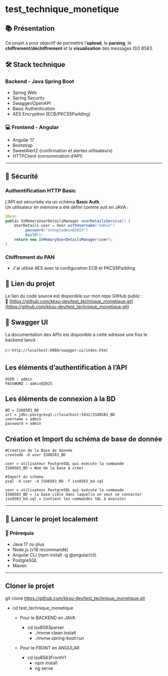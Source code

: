 # test_technique_monetique
## 📚 Présentation

Ce projet a pour objectif de permettre l’**upload**, le **parsing**, le **chiffrement/déchiffrement** et la **visualisation** des messages ISO 8583.

## 🛠️ Stack technique

### Backend - Java Spring Boot
- Spring Web
- Spring Security
- Swagger/OpenAPI
- Basic Authentication
- AES Encryption (ECB/PKCS5Padding)

### 💻 Frontend - Angular
- Angular 17
- Bootstrap
- SweetAlert2 (confirmation et alertes utilisateurs)
- HTTPClient (consommation d’API)

---

## 🔐 Sécurité

### Authentification HTTP Basic

L’API est sécurisée via un schéma **Basic Auth**.  
Un utilisateur en mémoire a été défini comme suit en JAVA :

```java
@Bean
public InMemoryUserDetailsManager userDetailsService() {
    UserDetails user = User.withUsername("admin")
        .password("{noop}admin@2025")
        .build();
    return new InMemoryUserDetailsManager(user);
}
```
### Chiffrement du PAN
- J'ai utilisé AES avec la configuration ECB et PKCS5Padding
## 📌 Lien du projet

Le lien du code source est disponible sur mon repo GitHub public :  
🔗 [https://github.com/kksu-dev/test_technique_monetique.git](https://github.com/kksu-dev/test_technique_monetique.git)

## 📘 Swagger UI
La documentation des APIs est disponible à cette adresse une fois le backend lancé :

👉 `http://localhost:8080/swagger-ui/index.html`

## Les éléments d’authentification à l’API
``` 
USER : admin
PASSWORD : admin@2025
```

## Les éléments de connexion à la BD
``` 
BD = ISO8583_BD
url = jdbc:postgresql://localhost:5432/ISO8583_BD
username = admin
password = admin
```
## Création et Import du schéma de base de donnée
``` 
#Création de la Base de donnée
createdb -U user ISO8583_BD

user = utilisateur PostgreSQL qui exécute la commande
ISO8583_BD = Nom de la base à créer

#Import du schema 
psql -U user -d ISO8583_BD -f iso8583_bd.sql

user = utilisateur PostgreSQL qui exécute la commande
ISO8583_BD = la base cible dans laquelle on veut se connecter
iso8583_bd.sql = Contient les commandes SQL à executer
```
---

## 🚀 Lancer le projet localement

### 🔧 Prérequis
- Java 17 ou plus
- Node.js (v18 recommandé)
- Angular CLI (npm install -g @angular/cli)
- PostgreSQL
- Maven
---
## Cloner le projet
git clone https://github.com/kksu-dev/test_technique_monetique.git
- cd test_technique_monetique
  - Pour le BACKEND en JAVA
    - cd iso8583parser
      - ./mvnw clean install
      - ./mvnw spring-boot:run
      
  - Pour le FRONT en ANGULAR
    - cd iso8583FrontV1
      - npm install 
      - ng serve



